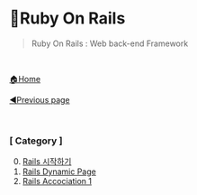 # 🎨Ruby On Rails

> Ruby On Rails : Web back-end Framework

<br>

[🏠Home](https://github.com/batboy118/Study_Note)

[◀Previous page ](../README.md)

<br>

### [ Category ]

0. [Rails 시작하기](00.Rails시작하기.md)
1. [Rails Dynamic Page](01.RailsDynamicWebPage.md)
2. [Rails Accociation 1](02.RailsAccociation1.md)



